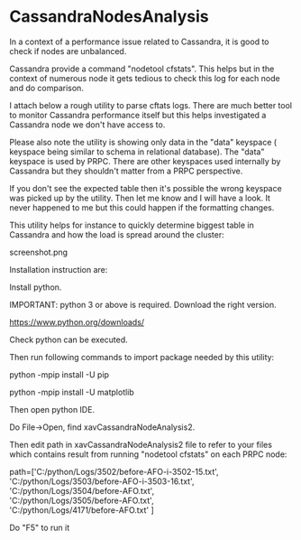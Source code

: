 # CassandraNodesAnalysis

In a context of a performance issue related to Cassandra, it is good to check if nodes are unbalanced.

Cassandra provide a command "nodetool cfstats". This helps but in the context of numerous node it gets tedious to check this log for each node and do comparison.

 

I attach below a rough utility to parse cftats logs. There are much better tool to monitor Cassandra performance itself but this helps investigated a Cassandra node we don't have access to.

 

Please also note the utility is showing only data in the "data" keyspace ( keyspace being similar to schema in relational database). The "data" keyspace is used by PRPC. There are other keyspaces used internally by Cassandra but they shouldn't matter from a PRPC perspective.

If you don't see the expected table then it's possible the wrong keyspace was picked up by the utility. Then let me know and I will have a look. It never happened to me but this could happen if the formatting changes.

 

This utility helps for instance to quickly determine biggest table in Cassandra and how the load is spread around the cluster:

 

screenshot.png

 

Installation instruction are:

 

Install python.

IMPORTANT: python 3 or above  is required. Download the right version.

 

 

https://www.python.org/downloads/

Check python can be executed.

 

 

Then run following commands to import package needed by this utility:

python -mpip install -U pip

python -mpip install -U matplotlib

 

 

Then open python IDE.

Do File->Open, find xavCassandraNodeAnalysis2.

 

 

Then edit path in xavCassandraNodeAnalysis2 file to refer to your files which contains result from running "nodetool cfstats" on each PRPC node:

 

 

path=['C:/python/Logs/3502/before-AFO-i-3502-15.txt',\
      'C:/python/Logs/3503/before-AFO-i-3503-16.txt',\
      'C:/python/Logs/3504/before-AFO.txt',\
      'C:/python/Logs/3505/before-AFO.txt',\
      'C:/python/Logs/4171/before-AFO.txt'
      ]

 

Do "F5" to run it
